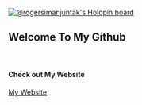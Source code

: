[![@rogersimanjuntak's Holopin board](https://holopin.me/rogersimanjuntak)](https://holopin.io/@rogersimanjuntak)
<h2>Welcome To My Github</h2>
<br>
<h4>Check out My Website</h4>
<a href="https://ngabroger.github.io/">My Website</a>
